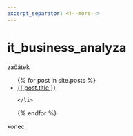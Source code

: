 ```yaml
---
excerpt_separator: <!--more-->
---
```

# it_business_analyza

začátek

<ul>
  {% for post in site.posts %}
    <li>
      <a href="./{{ post.url }}">{{ post.title }}</a> 
      
    </li>
  {% endfor %}
</ul>

konec
